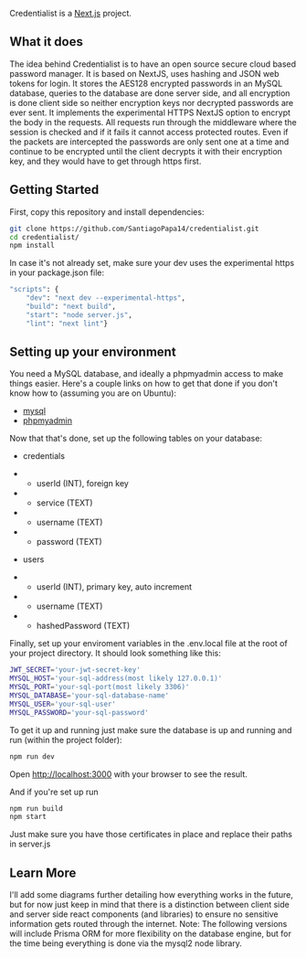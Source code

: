 Credentialist is a [Next.js](https://nextjs.org/) project.

## What it does
The idea behind Credentialist is to have an open source secure cloud based password manager. It is based on NextJS, uses hashing and JSON web tokens for login.  It stores the AES128 encrypted passwords in an MySQL database, queries to the database are done server side, and all encryption is done client side so neither encryption keys nor decrypted passwords are ever sent. It implements the experimental HTTPS NextJS option to encrypt the body in the requests. All requests run through the middleware where the session is checked and if it fails it cannot access protected routes. Even if the packets are intercepted the passwords are only sent one at a time and continue to be encrypted until the client decrypts it with their encryption key, and they would have to get through https first.

## Getting Started

First, copy this repository and install dependencies:

```bash
git clone https://github.com/SantiagoPapa14/credentialist.git
cd credentialist/
npm install
```

In case it's not already set, make sure your dev uses the experimental https in your package.json file:

```bash
"scripts": {
    "dev": "next dev --experimental-https",
    "build": "next build",
    "start": "node server.js",
    "lint": "next lint"}
```

## Setting up your environment
You need a MySQL database, and ideally a phpmyadmin access to make things easier. Here's a couple links on how to get that done if you don't know how to (assuming you are on Ubuntu):
- [mysql](https://ubuntu.com/server/docs/install-and-configure-a-mysql-server)
- [phpmyadmin](https://ubuntu.com/server/docs/how-to-install-and-configure-phpmyadmin)


Now that that's done, set up the following tables on your database:
- credentials
- - userId (INT), foreign key
- - service (TEXT)
- - username (TEXT)
- - password (TEXT)

- users
-  - userId (INT), primary key, auto increment
-  - username (TEXT)
-  - hashedPassword (TEXT)

Finally, set up your enviroment variables in the .env.local file at the root of your project directory. It should look something like this:
```bash
JWT_SECRET='your-jwt-secret-key'
MYSQL_HOST='your-sql-address(most likely 127.0.0.1)'
MYSQL_PORT='your-sql-port(most likely 3306)'
MYSQL_DATABASE='your-sql-database-name'
MYSQL_USER='your-sql-user'
MYSQL_PASSWORD='your-sql-password'
```

To get it up and running just make sure the database is up and running and run (within the project folder):
```bash
npm run dev
```
Open [http://localhost:3000](http://localhost:3000) with your browser to see the result.

And if you're set up run 
```bash
npm run build
npm start
```
Just make sure you have those certificates in place and replace their paths in server.js

## Learn More
I'll add some diagrams further detailing how everything works in the future, but for now just keep in mind that there is a distinction between client side and server side react components (and libraries) to ensure no sensitive information gets routed through the internet.
Note: The following versions will include Prisma ORM for more flexibility on the database engine, but for the time being everything is done via the mysql2 node library. 